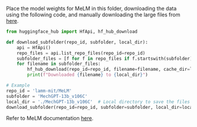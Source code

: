 Place the model weights for MeLM in this folder, downloading the data using the following code, and manually downloading the large files from [here](https://huggingface.co/lamm-mit/MeLM/tree/main/MechGPT-13b_v106C).

```python
from huggingface_hub import HfApi, hf_hub_download

def download_subfolder(repo_id, subfolder, local_dir):
    api = HfApi()
    repo_files = api.list_repo_files(repo_id=repo_id)
    subfolder_files = [f for f in repo_files if f.startswith(subfolder)]
    for filename in subfolder_files:
        hf_hub_download(repo_id=repo_id, filename=filename, cache_dir=local_dir)
        print(f"Downloaded {filename} to {local_dir}")

# Example 
repo_id = 'lamm-mit/MeLM'
subfolder = 'MechGPT-13b_v106C'
local_dir = './MechGPT-13b_v106C'  # Local directory to save the files
download_subfolder(repo_id=repo_id, subfolder=subfolder, local_dir=local_dir)
```
Refer to MeLM documentation [here](https://github.com/lamm-mit/MeLM).